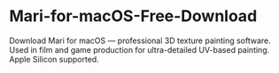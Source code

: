 # Mari-for-macOS-Free-Download
Download Mari for macOS — professional 3D texture painting software. Used in film and game production for ultra-detailed UV-based painting. Apple Silicon supported.
